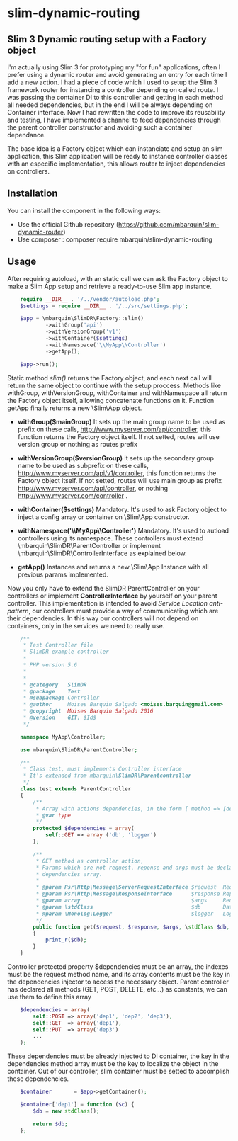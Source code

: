 slim-dynamic-routing
===

Slim 3 Dynamic routing setup with a Factory object
-------

I'm actually using Slim 3 for prototyping my "for fun" applications, often I prefer using a dynamic router and avoid generating an entry for each time I add a new action. I had a piece of code which I used to setup the Slim 3 framework router for instancing a controller depending on called route. I was passing the container DI to this controller and getting in each method all needed dependencies, but in the end I will be always depending on Container interface. Now I had rewritten the code to improve its reusability and testing, I have implemented a channel to feed dependencies through the parent controller constructor and avoiding such a container dependance.

The base idea is a Factory object which can instanciate and setup an slim application, this Slim application will be ready to instance controller classes with an especific implementation, this allows router to inject dependencies on controllers.

Installation
----
You can install the component in the following ways:

* Use the official Github repository (https://github.com/mbarquin/slim-dynamic-router)
* Use composer : composer require mbarquin/slim-dynamic-routing


Usage
----
After requiring autoload, with an static call we can ask the Factory object to make a Slim App setup and retrieve a ready-to-use Slim app instance.


```php
    require __DIR__ . '/../vendor/autoload.php';
    $settings = require __DIR__ . '/../src/settings.php';

    $app = \mbarquin\SlimDR\Factory::slim()
            ->withGroup('api')
            ->withVersionGroup('v1')
            ->withContainer($settings)
            ->withNamespace('\\MyApp\\Controller')
            ->getApp();

    $app->run();
```

Static method *slim()* returns the Factory object, and each next call will return the same object to continue with the setup proccess. Methods like withGroup, withVersionGroup, withContainer and withNamespace all return the Factory object itself, allowing concatenate functions on it. Function getApp finally returns a new \Slim\App object.

* **withGroup($mainGroup)**
It sets up the main group name to be used as prefix on these calls, http://www.myserver.com/api/controller, this function returns the Factory object itself. If not setted, routes will use version group or nothing as routes prefix

* **withVersionGroup($versionGroup)**
It sets up the secondary group name to be used as subprefix on these calls, http://www.myserver.com/api/v1/controller, this function returns the Factory object itself. If not setted, routes will use main group as prefix http://www.myserver.com/api/controller, or nothing http://www.myserver.com/controller .

* **withContainer($settings)**
Mandatory. It's used to ask Factory object to inject a config array or container on \Slim\App constructor.

* **withNamespace('\\\\MyApp\\\\Controller')**
Mandatory. It's used to autload controllers using its namespace. These controllers must extend \mbarquin\SlimDR\ParentController or implement \mbarquin\SlimDR\ControllerInterface as explained below.

* **getApp()**
Instances and returns a new \Slim\App Instance with all previous params implemented.

Now you only have to extend the SlimDR ParentController on your controllers or implement **ControllerInterface** by yourself on your parent controller. This implementation is intended to avoid *Service Location anti-pattern*, our controllers must provide a way of communicating which are their dependencies. In this way our controllers will not depend on containers, only in the services we need to really use.

```php
    /**
     * Test Controller file
     * SlimDR example controller
     *
     * PHP version 5.6
     *
     *
     * @category   SlimDR
     * @package    Test
     * @subpackage Controller
     * @author     Moises Barquin Salgado <moises.barquin@gmail.com>
     * @copyright  Moises Barquin Salgado 2016
     * @version    GIT: $Id$
     */

    namespace MyApp\Controller;

    use mbarquin\SlimDR\ParentController;

    /**
     * Class test, must implements Controller interface
     * It's extended from mbarquin\SlimDR\Parentcontroller
     */
    class test extends ParentController
    {
        /**
         * Array with actions dependencies, in the form [ method => [dependencies]]
         * @var type
         */
        protected $dependencies = array(
            self::GET => array ('db', 'logger')
        );

        /**
         * GET method as controller action,
         * Params which are not request, reponse and args must be declared on
         * dependencies array.
         *
         * @param Psr\Http\Message\ServerRequestInterface $request  Request object
         * @param Psr\Http\Message\ResponseInterface      $response Reponse object
         * @param array                                   $args     Request params
         * @param \stdClass                               $db       Database object
         * @param \Monolog\Logger                         $logger   Logger object
         */
        public function get($request, $response, $args, \stdClass $db, \Monolog\Logger $logger)
        {
            print_r($db);
        }
    }
```

Controller protected property $dependencies must be an array, the indexes must be the request method name, and its array contents must be the key in the dependencies injector to access the necessary object. Parent controller has declared all methods (GET, POST, DELETE, etc...) as constants, we can use them to define this array

```php
    $dependencies = array(
        self::POST => array('dep1', 'dep2', 'dep3'),
        self::GET  => array('dep1'),
        self::PUT  => array('dep3')
        ...
    );
```

These dependencies must be already injected to DI container, the key in the dependencies method array must be the key to localize the object in the container. Out of our controller, slim container must be setted to accomplish these dependencies.

```php
    $container       = $app->getContainer();

    $container['dep1'] = function ($c) {
        $db = new stdClass();

        return $db;
    };
```